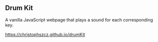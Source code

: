 ## Drum Kit
A vanilla JavaScript webpage that plays a sound for each corresponding key.<br />

<a href="https://christophszcz.github.io/drumKit/" target="_blank">https://christophszcz.github.io/drumKit</a>

